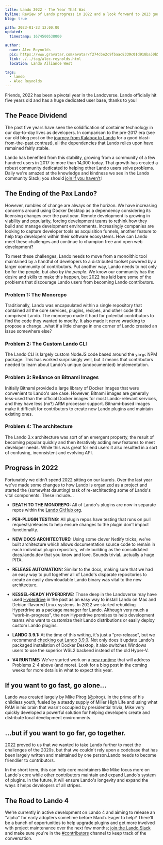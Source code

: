 ```yaml
---
title: Lando 2022 - The Year That Was
byline: Review of Lando progress in 2022 and a look forward to 2023 goals, dreams, and visions.
blog: true

path: 2023-01-23 12:00:00
updated:
  timestamp: 1674500538000

author:
  name: Alec Reynolds
  pic: https://www.gravatar.com/avatar/f274dbe2c9fbaac8339c01d918ba50b5
  link: ./../tag/alec-reynolds.html
  location: Lando Alliance West

tags:
  - lando
  - Alec Reynolds
---
```


Friends, 2022 has been a pivotal year in the Landoverse. Lando officially hit five years old and has a huge dedicated user base, thanks to you!

## The Peace Dividend

The past five years have seen the solidification of container technology in our day-to-day lives as developers. In comparison to the pre-2017 era (see our old blog post on the [journey from Kalabox to Lando](https://lando.dev/blog/2017/10/24/journey-lando.html) for a good blast-from-the-past contrast), all the dependencies that Lando relies upon have remained fairly stable.

Lando has benefited from this stability, growing from a community of a few hundred users in 2017 to more than 14,000 today. That growth has created a robust community dedicated to helping other Lando users solve problems. Daily we're amazed at the knowledge and kindness we see in the Lando community Slack; you should [join if you haven't](https://launchpass.com/devwithlando)!

## The Ending of the Pax Lando?

However, rumbles of change are always on the horizon. We have increasing concerns around using Docker Desktop as a dependency considering its licensing changes over the past year. Remote development is growing in viability and popularity, forcing development teams to rethink how they build and manage development environments. Increasingly companies are looking to capture developer tools as acquisition funnels, another feature to help trap developers within their software ecosystems. How can Lando meet these challenges and continue to champion free and open web development?

To meet these challenges, Lando needs to move from a monolithic tool maintained by a handful of developers to a distributed toolset powered by a larger community of contributors. Put another way, Lando needs to not only be for the people, but also _by the people_. We know our community has the desire and skills to make this happen, but 2022 has laid bare some of the problems that discourage Lando users from becoming Lando contributors.

### Problem 1: The Monorepo

Traditionally, Lando was encapsulated within a single repository that contained all the core services, plugins, recipes, and other code that comprised Lando. The monorepo made it hard for potential contributors to find the code they wanted to modify. It also made it nerve wracking to propose a change...what if a little change in one corner of Lando created an issue somewhere else?

### Problem 2: The Custom Lando CLI

The Lando CLI is largely custom NodeJS code based around the `yargs` NPM package. This has worked surprisingly well, but it means that contributors needed to learn about Lando's unique (undocumented) implementation.

### Problem 3: Reliance on Bitnami Images

Initially Bitnami provided a large library of Docker images that were convenient to Lando's use case. However, Bitnami images are generally less-used than the official Docker images for most Lando-relevant services, and they have less (no?) ARM processor support. Bitnami-based images make it difficult for contributors to create new Lando plugins and maintain existing ones.

### Problem 4: The architecture

The Lando 3.x architecture was sort of an emergent property, the result of becoming popular quickly and then iteratively adding new features to meet developer needs. While this was great for end users it also resulted in a sort of confusing, inconsistent and evolving API.

## Progress in 2022

Fortunately we didn't spend 2022 sitting on our laurels. Over the last year we've made some changes to how Lando is organized as a project and started the (somewhat daunting) task of re-architecting some of Lando's vital components. These include...

-   **DEATH TO THE MONOREPO:** All of Lando's plugins are now in separate repos within the [Lando GitHub org](https://github.com/lando).

-   **PER-PLUGIN TESTING:** All plugin repos have testing that runs on pull requests/releases to help ensure changes to the plugin don't impact functionality.

-   **NEW DOCS ARCHITECTURE:** Using some clever Netlify tricks, we've built architecture which allows documentation source code to remain in each individual plugin repository, while building as the consolidated docs.lando.dev that you know and love. Sounds trivial...actually a huge PITA.

-   **RELEASE AUTOMATION:** Similar to the docs, making sure that we had an easy way to pull together all of Lando's disparate repositories to create an easily downloadable Lando binary was vital to the new architecture.

-   **KESSEL-READY HYPERDRIVE:** Those deep in the Landoverse may have used [Hyperdrive](https://github.com/lando/hyperdrive) in the past as an easy way to install Lando on Mac and Debian-flavored Linux systems. In 2022 we started rebuilding Hyperdrive as a package manager for Lando. Although very much a "work-in-progress", the new Hyperdrive promises to help development teams who want to customize their Lando distributions or easily deploy custom Lando plugins.

-   **LANDO 3.9.1:** At the time of this writing, it's just a "pre-release", but we recommend [checking out Lando 3.9.0](https://github.com/lando/lando/releases/tag/v3.9.0). Not only does it update Lando's packaged installation of Docker Desktop, it also switches Windows users to use the superior WSL2 backend instead of the old Hyper-V.

-   **V4 RUNTIME:** We've started work on a [new runtime](https://github.com/lando/core-next) that will address Problems 2-4 above (and more). Look for a blog post in the coming weeks for more details in what to expect this year.

## If you want to go fast, go alone...

Lando was created largely by Mike Pirog ([@pirog](https://github.com/pirog)). In the prime of his childless youth, fueled by a steady supply of Miller High Life and using what RAM in his brain that wasn't occupied by presidential trivia, Mike very quickly developed a powerful solution for helping developers create and distribute local development environments.

## ...but if you want to go far, go together.

2022 proved to us that we wanted to take Lando further to meet the challenges of the 2020s, but that we couldn't rely upon a codebase that has been largely written and maintained by one person.Lando needs to become friendlier to contributors.

In the short term, this can help core maintainers like Mike focus more on Lando's core while other contributors maintain and expand Lando's system of plugins. In the future, it will ensure Lando's longevity and expand the ways it helps developers of all stripes.

## The Road to Lando 4

We're currently in active development on Lando 4 and aiming to release an "alpha" for early adopters sometime before March. Eager to help? There'll be a bunch of opportunities to help upgrade plugins and get more involved with project maintenance over the next few months; [join the Lando Slack](https://launchpass.com/devwithlando) and make sure you're in the [#contributors](https://devwithlando.slack.com/channels/contributors) channel to keep track of the conversation.
